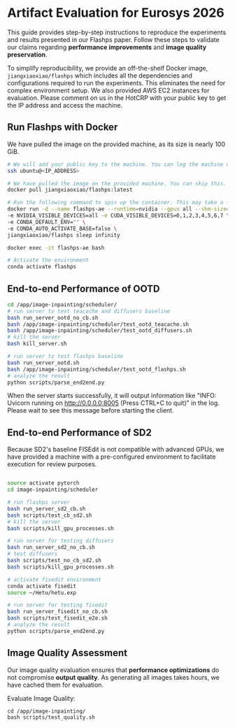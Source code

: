 # Artifact Evaluation for Eurosys 2026
This guide provides step-by-step instructions to reproduce the experiments and results presented in our Flashps paper. Follow these steps to validate our claims regarding **performance improvements** and **image quality preservation**.

To simplify reproducibility, we provide an off-the-shelf Docker image, `jiangxiaoxiao/flashps` which includes all the dependencies and configurations required to run the experiments. This eliminates the need for complex environment setup. We also provided AWS EC2 instances for evaluation. Please comment on us in the HotCRP with your public key to get the IP address and access the machine.

## Run Flashps with Docker
We have pulled the image on the provided machine, as its size is nearly 100 GiB.
```bash
# We will add your public key to the machine. You can log the machine with your private key by replacing the <IP_ADDRESS> with the actual IP.
ssh ubuntu@<IP_ADDRESS>

# We have pulled the image on the provided machine. You can skip this. On your machine, you can pull the prebuilt Docker image with the following command.
docker pull jiangxiaoxiao/flashps:latest

# Run the following command to spin up the container. This may take a few minutes.
docker run -d --name flashps-ae --runtime=nvidia --gpus all --shm-size=16g \
-e NVIDIA_VISIBLE_DEVICES=all -e CUDA_VISIBLE_DEVICES=0,1,2,3,4,5,6,7 \
-e CONDA_DEFAULT_ENV="" \
-e CONDA_AUTO_ACTIVATE_BASE=false \
jiangxiaoxiao/flashps sleep infinity

docker exec -it flashps-ae bash

# Activate the environment
conda activate flashps

```

## End-to-end Performance of OOTD
```bash
cd /app/image-inpainting/scheduler/
# run server to test teacache and diffusers baseline
bash run_server_ootd_no_cb.sh 
bash /app/image-inpainting/scheduler/test_ootd_teacache.sh
bash /app/image-inpainting/scheduler/test_ootd_diffusers.sh
# kill the server
bash kill_server.sh

# run server to test flashps baseline
bash run_server_ootd.sh
bash /app/image-inpainting/scheduler/test_ootd_flashps.sh
# analyze the result 
python scripts/parse_end2end.py 
```
When the server starts successfully, it will output information like "INFO: Uvicorn running on http://0.0.0.0:8005 (Press CTRL+C to quit)" in the log. Please wait to see this message before starting the client.
## End-to-end Performance of SD2
Because SD2's baseline FISEdit is not compatible with advanced GPUs, we have provided a machine with a pre-configured environment to facilitate execution for review purposes.
```bash

source activate pytorch
cd image-inpainting/scheduler

# run flashps server
bash run_server_sd2_cb.sh
bash scripts/test_cb_sd2.sh
# kill the server
bash scripts/kill_gpu_processes.sh

# run server for testing diffusers
bash run_server_sd2_no_cb.sh
# test diffusers
bash scripts/test_no_cb_sd2.sh
bash scripts/kill_gpu_processes.sh

# activate fisedit environment
conda activate fisedit
source ~/Hetu/hetu.exp

# run server for testing fisedit
bash run_server_fisedit_no_cb.sh
bash scripts/test_fisedit_e2e.sh
# analyze the result
python scripts/parse_end2end.py 

```
## Image Quality Assessment
Our image quality evaluation ensures that **performance optimizations** do not compromise **output quality**. 
As generating all images takes hours, we have cached them for evaluation.

Evaluate Image Quality:
```
cd /app/image-inpainting/
bash scripts/test_quality.sh 
```
